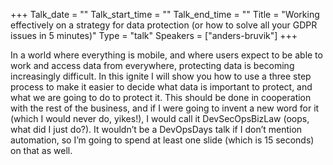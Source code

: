 +++
Talk_date = ""
Talk_start_time = ""
Talk_end_time = ""
Title = "Working effectively on a strategy for data protection (or how to solve all your GDPR issues in 5 minutes)"
Type = "talk"
Speakers = ["anders-bruvik"]
+++

In a world where everything is mobile, and where users expect to be able to work and access data from everywhere, protecting data is becoming increasingly difficult. In this ignite I will show you how to use a three step process to make it easier to decide what data is important to protect, and what we are going to do to protect it. This should be done in cooperation with the rest of the business, and if I were going to invent a new word for it (which I would never do, yikes!), I would call it DevSecOpsBizLaw (oops, what did I just do?). It wouldn’t be a DevOpsDays talk if I don’t mention automation, so I’m going to spend at least one slide (which is 15 seconds) on that as well.
